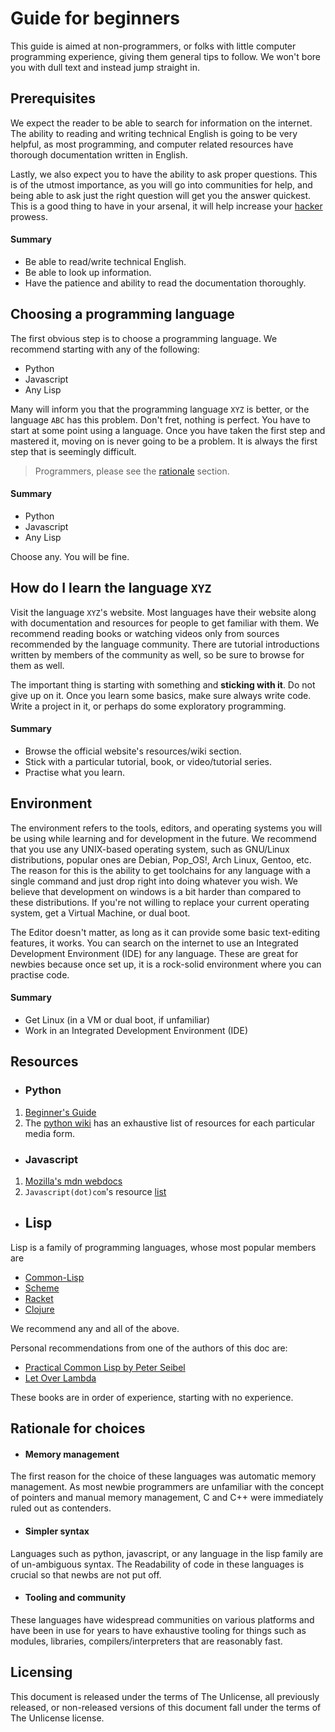 # Guide for beginners

This guide is aimed at non-programmers, or folks with little computer programming experience, 
giving them general tips to follow. We won't bore you with dull text and instead jump straight in.

## Prerequisites
We expect the reader to be able to search for information on the internet. The ability to
reading and writing technical English is going to be very helpful, as most programming, and computer related
resources have thorough documentation written in English. 

Lastly, we also expect you to have the ability to ask proper questions. This is of the utmost importance,
as you will go into communities for help, and being able to ask just the right question will get you the answer
quickest. This is a good thing to have in your arsenal, it will help increase your [hacker](https://en.wikipedia.org/wiki/Hacker_ethic) prowess.

#### Summary
- Be able to read/write technical English.
- Be able to look up information.
- Have the patience and ability to read the documentation thoroughly.

## Choosing a programming language
The first obvious step is to choose a programming language. We recommend starting with any of the following:

- Python
- Javascript
- Any Lisp

Many will inform you that the programming language `XYZ` is better, or the language `ABC` has this problem.
Don't fret, nothing is perfect. You have to start at some point using a language. Once you have 
taken the first step and mastered it, moving on is never going to be a problem. It is always the
first step that is seemingly difficult.

> Programmers, please see the [rationale](#rationale-for-choices) section.

#### Summary
- Python
- Javascript
- Any Lisp

Choose any. You will be fine.

## How do I learn the language `XYZ`
Visit the language `XYZ`'s website. Most languages have their website along with documentation
and resources for people to get familiar with them. We recommend reading books or watching videos
only from sources recommended by the language community. There are tutorial introductions
written by members of the community as well, so be sure to browse for them as well. 

The important thing is starting with something and **sticking with it**. Do not give up on it.
Once you learn some basics, make sure always write code. Write a project in it, or perhaps
do some exploratory programming.

#### Summary
- Browse the official website's resources/wiki section.
- Stick with a particular tutorial, book, or video/tutorial series.
- Practise what you learn.

## Environment
The environment refers to the tools, editors, and operating systems you will be using while learning
and for development in the future. We recommend that you use any UNIX-based operating system, such as
GNU/Linux distributions, popular ones are Debian, Pop_OS!, Arch Linux, Gentoo, etc.
The reason for this is the ability to get toolchains for any language with a single command and just
drop right into doing whatever you wish. We believe that development on windows is a bit harder than compared to these
distributions. If you're not willing to replace your current operating system, get a Virtual Machine, or dual
boot.

The Editor doesn't matter, as long as it can provide some basic text-editing features, it works. You can
search on the internet to use an Integrated Development Environment (IDE) for any language. These are great
for newbies because once set up, it is a rock-solid environment where you can practise code.

#### Summary
- Get Linux (in a VM or dual boot, if unfamiliar)
- Work in an Integrated Development Environment (IDE)

## Resources

- ### Python
1. [Beginner's Guide](https://www.python.org/about/gettingstarted/)
2. The [python wiki](https://wiki.python.org/moin/BeginnersGuide/NonProgrammers) has an exhaustive list of resources for each particular media form.

- ### Javascript
1. [Mozilla's mdn webdocs](https://developer.mozilla.org/en-US/docs/Web/javascript)
2. `Javascript(dot)com`'s resource [list](https://www.javascript.com/resources)

- ## Lisp
Lisp is a family of programming languages, whose most popular members are
- [Common-Lisp](https://common-lisp.net/)
- [Scheme](https://www.scheme.org/)
- [Racket](https://racket-lang.org/)
- [Clojure](https://clojure.org/index)

We recommend any and all of the above. 

Personal recommendations from one of the authors of this doc are:
- [Practical Common Lisp by Peter Seibel](https://gigamonkeys.com/book/)
- [Let Over Lambda](https://letoverlambda.com/)

These books are in order of experience, starting with no experience.

## Rationale for choices

- #### Memory management
The first reason for the choice of these languages was automatic memory management. As most newbie programmers
are unfamiliar with the concept of pointers and manual memory management, C and C++ were immediately ruled out
as contenders.

- #### Simpler syntax
Languages such as python, javascript, or any language in the lisp family are of un-ambiguous syntax.
The Readability of code in these languages is crucial so that newbs are not put off.

- #### Tooling and community
These languages have widespread communities on various platforms and have been in use for years to have
exhaustive tooling for things such as modules, libraries, compilers/interpreters that are reasonably fast.

## Licensing
This document is released under the terms of The Unlicense, all previously released, or non-released versions
of this document fall under the terms of The Unlicense license.